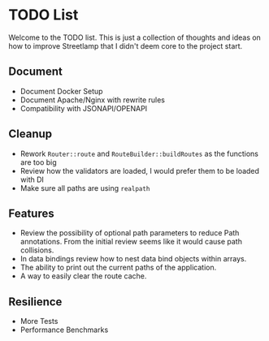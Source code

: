 # TODO List

Welcome to the TODO list. This is just a collection of thoughts and ideas on how to improve Streetlamp that I didn't deem core to the project start.

## Document
- Document Docker Setup
- Document Apache/Nginx with rewrite rules
- Compatibility with JSONAPI/OPENAPI

## Cleanup
- Rework `Router::route` and `RouteBuilder::buildRoutes` as the functions are too big
- Review how the validators are loaded, I would prefer them to be loaded with DI
- Make sure all paths are using `realpath`

## Features
- Review the possibility of optional path parameters to reduce Path annotations. From the initial review seems like it would cause path collisions. 
- In data bindings review how to nest data bind objects within arrays.
- The ability to print out the current paths of the application.
- A way to easily clear the route cache.

## Resilience 
- More Tests
- Performance Benchmarks